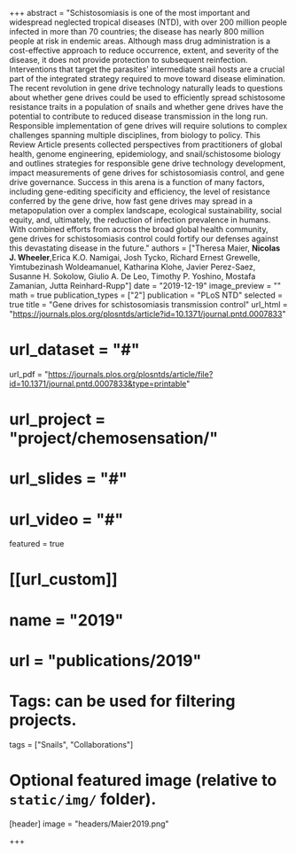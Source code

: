 +++
abstract = "Schistosomiasis is one of the most important and widespread neglected tropical diseases (NTD), with over 200 million people infected in more than 70 countries; the disease has nearly 800 million people at risk in endemic areas. Although mass drug administration is a cost-effective approach to reduce occurrence, extent, and severity of the disease, it does not provide protection to subsequent reinfection. Interventions that target the parasites’ intermediate snail hosts are a crucial part of the integrated strategy required to move toward disease elimination. The recent revolution in gene drive technology naturally leads to questions about whether gene drives could be used to efficiently spread schistosome resistance traits in a population of snails and whether gene drives have the potential to contribute to reduced disease transmission in the long run. Responsible implementation of gene drives will require solutions to complex challenges spanning multiple disciplines, from biology to policy. This Review Article presents collected perspectives from practitioners of global health, genome engineering, epidemiology, and snail/schistosome biology and outlines strategies for responsible gene drive technology development, impact measurements of gene drives for schistosomiasis control, and gene drive governance. Success in this arena is a function of many factors, including gene-editing specificity and efficiency, the level of resistance conferred by the gene drive, how fast gene drives may spread in a metapopulation over a complex landscape, ecological sustainability, social equity, and, ultimately, the reduction of infection prevalence in humans. With combined efforts from across the broad global health community, gene drives for schistosomiasis control could fortify our defenses against this devastating disease in the future."
authors = ["Theresa Maier, **Nicolas J. Wheeler**,Erica K.O. Namigai, Josh Tycko, Richard Ernest Grewelle, Yimtubezinash Woldeamanuel, Katharina Klohe, Javier Perez-Saez, Susanne H. Sokolow, Giulio A. De Leo, Timothy P. Yoshino, Mostafa Zamanian, Jutta Reinhard-Rupp"]
date = "2019-12-19"
image_preview = ""
math = true
publication_types = ["2"]
publication = "PLoS NTD"
selected = true
title = "Gene drives for schistosomiasis transmission control"
url_html = "https://journals.plos.org/plosntds/article?id=10.1371/journal.pntd.0007833"
# url_dataset = "#"
url_pdf = "https://journals.plos.org/plosntds/article/file?id=10.1371/journal.pntd.0007833&type=printable"
# url_project = "project/chemosensation/"
# url_slides = "#"
# url_video = "#"

featured = true

# [[url_custom]]
# name = "2019"
# url = "publications/2019"

# Tags: can be used for filtering projects.
tags = ["Snails", "Collaborations"]

# Optional featured image (relative to `static/img/` folder).
[header]
image = "headers/Maier2019.png"

+++
